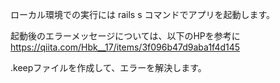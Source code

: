 ローカル環境での実行には
rails s 
コマンドでアプリを起動します。

起動後のエラーメッセージについては、以下のHPを参考に
https://qiita.com/Hbk__17/items/3f096b47d9aba1f4d145

.keepファイルを作成して、エラーを解決します。
